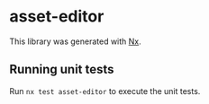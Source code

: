 # asset-editor

This library was generated with [Nx](https://nx.dev).

## Running unit tests

Run `nx test asset-editor` to execute the unit tests.
